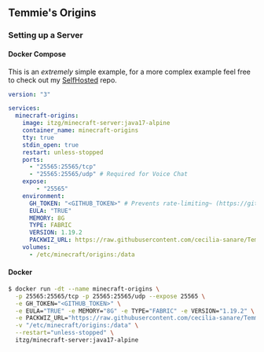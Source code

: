 ## Temmie's Origins

### Setting up a Server

#### Docker Compose

This is an _extremely_ simple example, for a more complex example feel free to check out my [SelfHosted](https://github.com/cecilia-sanare/SelfHosted) repo.

```yml
version: "3"

services:
  minecraft-origins:
    image: itzg/minecraft-server:java17-alpine
    container_name: minecraft-origins
    tty: true
    stdin_open: true
    restart: unless-stopped
    ports:
      - "25565:25565/tcp"
      - "25565:25565/udp" # Required for Voice Chat
    expose:
        - "25565"
    environment:
      GH_TOKEN: "<GITHUB_TOKEN>" # Prevents rate-limiting~ (https://github.com/settings/tokens)
      EULA: "TRUE"
      MEMORY: 8G
      TYPE: FABRIC
      VERSION: 1.19.2
      PACKWIZ_URL: https://raw.githubusercontent.com/cecilia-sanare/TemmiesOrigins/<version>/pack.toml
    volumes:
      - /etc/minecraft/origins:/data
```

#### Docker

```sh
$ docker run -dt --name minecraft-origins \
  -p 25565:25565/tcp -p 25565:25565/udp --expose 25565 \
  -e GH_TOKEN="<GITHUB_TOKEN>" \
  -e EULA="TRUE" -e MEMORY="8G" -e TYPE="FABRIC" -e VERSION="1.19.2" \
  -e PACKWIZ_URL="https://raw.githubusercontent.com/cecilia-sanare/TemmiesOrigins/<version>/pack.toml" \
  -v "/etc/minecraft/origins:/data" \
  --restart="unless-stopped" \
  itzg/minecraft-server:java17-alpine
```